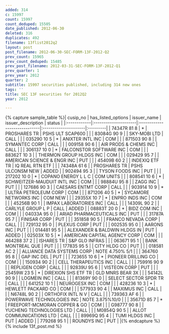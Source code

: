 ```yaml
---
added: 314
c: 15997
count: 15997
count_deduped: 15505
date_published: 2012-06-30
deleted: 316
duplicates: 492
filename: 13flist2012q2
layout: post
post_filename: 2012-06-30-SEC-FORM-13F-2012-Q2
prev_count: 15965
prev_count_deduped: 15485
prev_post_filename: 2012-03-31-SEC-FORM-13F-2012-Q1
prev_quarter: 1
prev_year: 2012
quarter: 2
subtitle: 15997 securities published, including 314 new ones
tags: ''
title: SEC 13F securities for 2012Q2
year: 2012

---
```

{% capture sample_table %}| cusip_no    | has_listed_options   | issuer_name                  | issuer_description   | status   |
|:------------|:---------------------|:-----------------------------|:---------------------|:---------|
| 74347R 81 8 | *                    | PROSHARES TR                 | PSHS ULT SCAP600     |          |
| 83084G 90 9 |                      | SKY-MOBI LTD                 | CALL                 |          |
| 035290 10 5 | *                    | ANIXTER INTL INC             | COM                  |          |
| 871503 90 8 |                      | SYMANTEC CORP                | CALL                 |          |
| 009158 90 6 |                      | AIR PRODS & CHEMS INC        | CALL                 |          |
| 306137 10 0 | *                    | FALCONSTOR SOFTWARE INC      | COM                  |          |
| 88362T 10 3 |                      | THERMON GROUP HLDGS INC      | COM                  |          |
| 029429 95 7 |                      | AMERICAN SCIENCE & ENGR INC  | PUT                  |          |
| 45409B 60 2 |                      | INDEXIQ ETF TR               | IQ REAL RTN ETF      |          |
| 74348A 61 6 |                      | PROSHARES TR                 | PSHS ULCONSM NEW     | ADDED    |
| 902494 95 3 |                      | TYSON FOODS INC              | PUT                  |          |
| 217202 10 0 | *                    | COPANO ENERGY L L C          | COM UNITS            |          |
| 808541 10 6 | *                    | SCHWEITZER-MAUDUIT INTL INC  | COM                  |          |
| 98884U 95 8 |                      | ZAGG INC                     | PUT                  |          |
| 127686 90 3 |                      | CAESARS ENTMT CORP           | CALL                 |          |
| 903914 10 9 | *                    | ULTRA PETROLEUM CORP         | COM                  |          |
| 871206 40 5 | *                    | SYCAMORE NETWORKS INC        | COM NEW              |          |
| 29355X 10 7 | *                    | ENPRO INDS INC               | COM                  |          |
| 45256B 90 1 |                      | IMPAX LABORATORIES INC       | CALL                 |          |
| 14309L 90 2 |                      | CARLYLE GROUP L P            | CALL                 | ADDED    |
| 08883T 20 0 | *                    | BIDZ COM INC                 | COM                  |          |
| 04033A 95 0 |                      | ARIAD PHARMACEUTICALS INC    | PUT                  |          |
| 31787A 95 7 |                      | FINISAR CORP                 | PUT                  |          |
| 351858 90 5 |                      | FRANCO NEVADA CORP           | CALL                 |          |
| 729132 95 0 |                      | PLEXUS CORP                  | PUT                  |          |
| 002535 95 0 |                      | AARONS INC                   | PUT                  |          |
| 014481 95 5 |                      | ALEXANDER & BALDWIN HLDGS IN | PUT                  | ADDED    |
| 02503X 10 5 | *                    | AMERICAN CAPITAL AGENCY CORP | COM                  |          |
| 464288 37 2 |                      | ISHARES TR                   | S&P GLO INFRAS       |          |
| 063671 95 1 |                      | BANK MONTREAL QUE            | PUT                  |          |
| 177835 95 5 |                      | CITY HLDG CO                 | PUT                  |          |
| 018581 AC 2 |                      | ALLIANCE DATA SYSTEMS CORP   | NOTE  4.750% 5/1     |          |
| 364760 95 8 |                      | GAP INC DEL                  | PUT                  |          |
| 723655 10 6 | *                    | PIONEER DRILLING CO          | COM                  |          |
| 150934 90 2 |                      | CELL THERAPEUTICS INC        | CALL                 |          |
| 759916 90 9 |                      | REPLIGEN CORP                | CALL                 |          |
| 92839U 95 6 |                      | VISTEON CORP                 | PUT                  |          |
| 25459W 23 5 | *                    | DIREXION SHS ETF TR          | GLD MNRS BEAR 3X     |          |
| 54142L 90 9 |                      | LOGMEIN INC                  | CALL                 |          |
| 81369Y 90 0 |                      | SELECT SECTOR SPDR TR        | CALL                 |          |
| 641252 10 1 |                      | NEUROGESX INC                | COM                  |          |
| 428236 10 3 | *                    | HEWLETT PACKARD CO           | COM                  |          |
| 577933 90 4 |                      | MAXIMUS INC                  | CALL                 |          |
| N6748L 90 2 |                      | ORTHOFIX INTL N V            | CALL                 |          |
| 739363 AF 6 |                      | POWERWAVE TECHNOLOGIES INC   | NOTE  3.875%10/0     |          |
| 35671D 85 7 | *                    | FREEPORT-MCMORAN COPPER & GO | COM                  |          |
| G98777 90 8 |                      | YUCHENG TECHNOLOGIES LTD     | CALL                 |          |
| M0854Q 90 5 |                      | ALLOT COMMUNICATIONS LTD     | CALL                 |          |
| 89969Q 95 4 |                      | TUMI HLDGS INC               | PUT                  | ADDED    |
| 779268 95 1 |                      | ROUNDYS INC                  | PUT                  |          |{% endcapture %}
{% include 13f_post.md %}